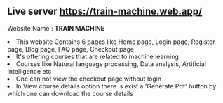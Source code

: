 ## Live server https://train-machine.web.app/


 Website Name :  <strong> TRAIN MACHINE </strong>
 <br>

<li>This website Contains 6 pages like Home page, Login page, Register page, Blog page, FAQ page, Checkout page
<li> It's offering courses that are related to machine learning 
<li> Courses like Natural language processing, Data analysis, Artificial  Intelligence etc
<li>One can not view the checkout page without login
<li>In View course details option there is exist a 'Generate Pdf' button by which one can download the course details

